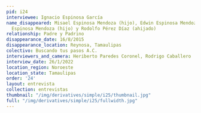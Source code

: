 ```yaml
---
pid: i24
interviewee: Ignacio Espinosa García
name_disappeared: Misael Espinosa Mendoza (hijo), Edwin Espinosa Mendoza (hijo), Ignacio
  Espinosa Mendoza (hijo) y Rodolfo Pérez Díaz (ahijado)
relationship: Padre y Padrino
disappearance_date: 16/8/2015
disappearance_location: Reynosa, Tamaulipas
colectivo: Buscando tus pasos A.C.
interviewers_and_camera: Heriberto Paredes Coronel, Rodrigo Caballero
interview_date: 26/1/2022
location_region: Noroeste
location_state: Tamaulipas
order: '24'
layout: entrevista
collection: entrevistas
thumbnail: "/img/derivatives/simple/i25/thumbnail.jpg"
full: "/img/derivatives/simple/i25/fullwidth.jpg"
---
```

